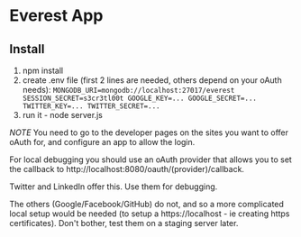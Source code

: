 # Everest App
## Install ##
1. npm install
2. create .env file (first 2 lines are needed, others depend on your oAuth needs):
`
MONGODB_URI=mongodb://localhost:27017/everest
SESSION_SECRET=s3cr3tl00t
GOOGLE_KEY=...
GOOGLE_SECRET=...
TWITTER_KEY=...
TWITTER_SECRET=...
`
3. run it - node server.js


*NOTE* You need to go to the developer pages on the sites you want to offer oAuth for, and configure an app to allow the login.

For local debugging you should use an oAuth provider that allows you to set the
callback to http://localhost:8080/oauth/(provider)/callback.

Twitter and LinkedIn offer this. Use them for debugging.

The others (Google/Facebook/GitHub) do not, and so a more complicated local setup would be needed (to setup a https://localhost - ie creating https certificates). Don't bother, test 
them on a staging server later.


